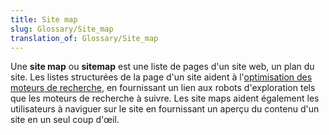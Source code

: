 ```yaml
---
title: Site map
slug: Glossary/Site_map
translation_of: Glossary/Site_map
---
```


Une **site map** ou **sitemap** est une liste de pages d'un site web, un plan du site. Les listes structurées de la page d'un site aident à l'[optimisation des moteurs de recherche](/fr/docs/Glossary/SEO), en fournissant un lien aux robots d'exploration tels que les moteurs de recherche à suivre. Les site maps aident également les utilisateurs à naviguer sur le site en fournissant un aperçu du contenu d'un site en un seul coup d'œil.
